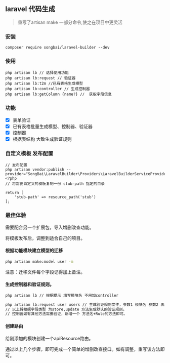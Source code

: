 ## laravel 代码生成

>重写了artisan make 一部分命令,使之在项目中更灵活

### 安装
```
composer require songbai/laravel-builder --dev
```

### 使用
```
php artisan lb // 选择使用功能
php artisan lb:request // 验证器
php artisan lb:t2m //已有表格生成模型
php artisan lb:controller // 生成控制器
php artisan lb:getColumn {name?} //  获取字段信息
```

### 功能
- [x] 表单验证 
- [x] 已有表格批量生成模型、控制器、验证器
- [x] 控制器
- [x] 根据表结构 大致生成验证规则

### 自定义模板 发布配置

```
// 发布配置
php artisan vendor:publish --provider="SongBai\LaravelBuilder\Providers\LaravelBuilderServiceProvider"
<?php
// 将需要自定义的模板复制一份 stub-path 指定的目录

return [
    'stub-path' => resource_path('stub')
];
```

### 最佳体验

需要配合另一个扩展包，导入增删改查功能。

将模板发布后，调整到适合自己的项目。

#### 根据功能模块建立模型的迁移
```bash
php artisan make:model user -m
```

注意：迁移文件每个字段记得加上备注。

#### 生成控制器和验证规则。

```bash
php artisan lb // 根据提示 填写模块名 不用加controller

php artisan lb:request user users // 生成验证规则文件，参数1 模块名 参数2 表名
// 以上将根据字段类型 为store,update 方法生成默认的验证规则。
// 控制器如有其他方法需要验证，新增一个 方法名+Rule的方法即可。
```

#### 创建路由
给刚添加的模块创建一个apiResource路由。


通过以上几个步骤，即可完成一个简单的增删改查接口。如有调整，重写该方法即可。